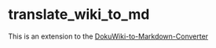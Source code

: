 # translate_wiki_to_md
This is an extension to the 
[DokuWiki-to-Markdown-Converter](https://github.com/ludoza/DokuWiki-to-Markdown-Converter)
